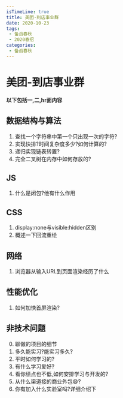 ```yaml
---
isTimeLine: true
title: 美团-到店事业群
date: 2020-10-23
tags:
 - 备战春秋
 - 2020春招
categories:
 - 备战春秋
---
```

# 美团-到店事业群

**以下包括一,二,hr面内容**

## 数据结构与算法
1. 查找一个字符串中第一个只出现一次的字符?
2. 实现快排?时间复杂度多少?如何计算的?
3. 递归实现链表转置?
4. 完全二叉树在内存中如何存放的?

## JS
1. 什么是闭包?他有什么作用

## CSS
1. display:none与visible:hidden区别
2. 概述一下回流重绘

## 网络
1. 浏览器从输入URL到页面渲染经历了什么

## 性能优化
1. 如何加快首屏渲染?

## 非技术问题
0. 聊做的项目的细节
1. 多久能实习?能实习多久?
2. 平时如何学习的?
3. 有什么学习爱好?
4. 看你绩点也不低,如何安排学习与开发的?
5. 从什么渠道接的商业外包:smile:?
6. 你有加入什么实验室吗?详细介绍下
